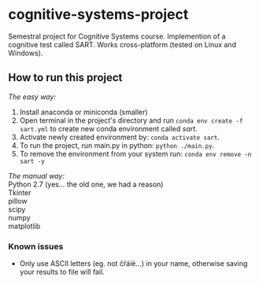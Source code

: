 # cognitive-systems-project

Semestral project for Cognitive Systems course. Implemention of a cognitive test called SART. Works cross-platform (tested on Linux and Windows).

## How to run this project
_The easy way:_  

1. Install anaconda or miniconda (smaller)
2. Open terminal in the project's directory and run ``conda env create -f sart.yml`` to create new conda environment called _sart_.
3. Activate newly created environment by: ``conda activate sart``.
4. To run the project, run main.py in python: ``python ./main.py``.
5. To remove the environment from your system run: ``conda env remove -n sart -y``
  
_The manual way:_  
Python 2.7 (yes... the old one, we had a reason)  
Tkinter  
pillow  
scipy  
numpy  
matplotlib  

### Known issues

- Only use ASCII letters (eg. not čřáíé...) in your name, otherwise saving your results to file will fail.
